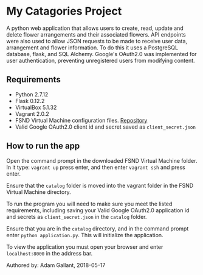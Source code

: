 # My Catagories Project

A python web application that allows users to create, read, update and delete
flower arrangements and their associated flowers. API endpoints were also used
to allow JSON requests to be made to receive user data, arrangement and flower
information. To do this it uses a PostgreSQL database, flask, and SQL
Alchemy. Google's OAuth2.0 was implemented for user authentication, preventing
unregistered users from modifying content.

## Requirements

* Python 2.7.12
* Flask 0.12.2
* VirtualBox 5.1.32
* Vagrant 2.0.2
* FSND Virtual Machine configuration files. [Repository](https://github.com/udacity/fullstack-nanodegree-vm "Download VM configuration files")
* Valid Google OAuth2.0 client id and secret saved as `client_secret.json`

## How to run the app

Open the command prompt in the downloaded FSND Virtual Machine folder. In it
type: `vagrant up` press enter, and then enter `vagrant ssh` and press enter.

Ensure that the `catalog` folder is moved into the vagrant folder
in the FSND Virtual Machine directory.

To run the program you will need to make sure you meet the listed requirements,
including saving your Valid Google OAuth2.0 application id and secrets as
`client_secret.json` in the `catalog` folder.

Ensure that you are in the `catalog` directory, and in the command
prompt enter `python application.py`. This will initialize the application.

To view the application you must open your browser and enter `localhost:8000`
in the address bar.

Authored by: Adam Gallant, 2018-05-17
